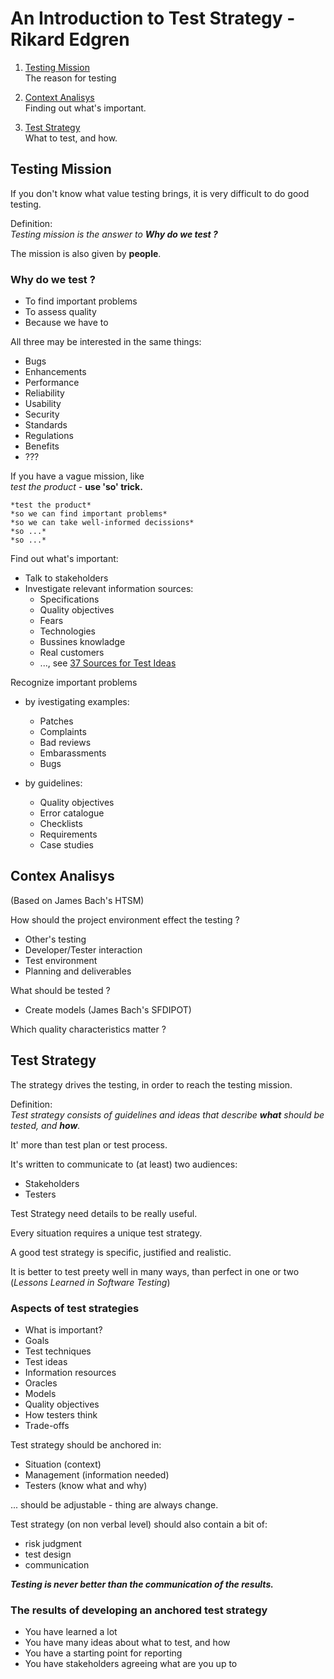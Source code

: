 # An Introduction to Test Strategy - Rikard Edgren

1. [Testing Mission](#test-mission)  
  The reason for testing  

2. [Context Analisys](#context-analisys)  
  Finding out what's important.

3. [Test Strategy](#test-strategy)  
  What to test, and how.

## Testing Mission

If you don't know what value testing brings, it is very difficult to do good testing.

Definition:  
*Testing mission is the answer to **Why do we test ?***

The mission is also given by **people**.

### Why do we test ?

- To find important problems
- To assess quality
- Because we have to
  
All three may be interested in the same things:

- Bugs
- Enhancements
- Performance
- Reliability
- Usability
- Security
- Standards
- Regulations
- Benefits
- ???

If you have a vague mission, like  
*test the product* - **use 'so' trick.**
  
    *test the product*  
    *so we can find important problems*  
    *so we can take well-informed decissions*  
    *so ...*
    *so ...*

Find out what's important:

- Talk to stakeholders
- Investigate relevant information sources:
  - Specifications
  - Quality objectives
  - Fears
  - Technologies
  - Bussines knowladge
  - Real customers
  - ..., see [37 Sources for Test Ideas](https://testingideas.wordpress.com/2015/09/08/37-source-for-test-ideas-from-the-test-eye/)

Recognize important problems

- by ivestigating examples:
  - Patches
  - Complaints
  - Bad reviews
  - Embarassments
  - Bugs

- by guidelines:
  - Quality objectives
  - Error catalogue
  - Checklists
  - Requirements
  - Case studies

## Contex Analisys

(Based on James Bach's HTSM)

How should the project environment effect the testing ?

- Other's testing
- Developer/Tester interaction
- Test environment
- Planning and deliverables

What should be tested ?

- Create models (James Bach's SFDIPOT)

Which quality characteristics matter ?

## Test Strategy

The strategy drives the testing, in order to reach the testing mission.

Definition:  
*Test strategy consists of guidelines and ideas that describe **what** should be tested, and **how**.*

It' more than test plan or test process.

It's written to communicate to (at least) two audiences:

- Stakeholders
- Testers

Test Strategy need details to be really useful.

Every situation requires a unique test strategy.

A good test strategy is specific, justified and realistic.

It is better to test preety well in many ways, than perfect in one or two (*Lessons Learned in Software Testing*)

### Aspects of test strategies

- What is important?
- Goals
- Test techniques
- Test ideas
- Information resources
- Oracles
- Models
- Quality objectives
- How testers think
- Trade-offs

Test strategy should be anchored in:

- Situation (context)
- Management (information needed)
- Testers (know what and why)

... should be adjustable - thing are always change.

Test strategy (on non verbal level) should also contain a bit of:

- risk judgment
- test design
- communication

***Testing is never better than the communication of the results.***

### The results of developing an anchored test strategy

- You have learned a lot
- You have many ideas about what to test, and how
- You have a starting point for reporting
- You have stakeholders agreeing what are you up to
